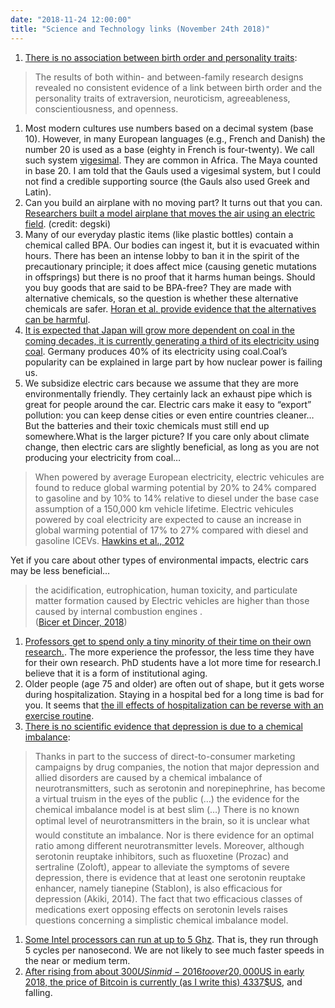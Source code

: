 ```yaml
---
date: "2018-11-24 12:00:00"
title: "Science and Technology links (November 24th 2018)"
---
```




1. [There is no association between birth order and personality traits](https://www.sciencedirect.com/science/article/pii/S0191886918306135):<br/>

> The results of both within- and between-family research designs revealed no consistent evidence of a link between birth order and the personality traits of extraversion, neuroticism, agreeableness, conscientiousness, and openness.

1. Most modern cultures use numbers based on a decimal system (base 10). However, in many European languages (e.g., French and Danish) the number 20 is used as a base (eighty in French is four-twenty). We call such system [vigesimal](https://en.m.wikipedia.org/wiki/Vigesimal). They are common in Africa. The Maya counted in base 20. I am told that the Gauls used a vigesimal system, but I could not find a credible supporting source (the Gauls also used Greek and Latin).
1. Can you build an airplane with no moving part? It turns out that you can. [Researchers built a model airplane that moves the air using an electric field](https://cosmosmagazine.com/technology/researchers-successfully-fly-ion-drive-model-aircraft). (credit: degski)
1. Many of our everyday plastic items (like plastic bottles) contain a chemical called BPA. Our bodies can ingest it, but it is evacuated within hours. There has been an intense lobby to ban it in the spirit of the precautionary principle; it does affect mice (causing genetic mutations in offsprings) but there is no proof that it harms human beings. Should you buy goods that are said to be BPA-free? They are made with alternative chemicals, so the question is whether these alternative chemicals are safer. [Horan et al. provide evidence that the alternatives can be harmful](https://www.cell.com/current-biology/fulltext/S0960-9822(18)30861-3).
1. [It is expected that Japan will grow more dependent on coal in the coming decades, it is currently generating a third of its electricity using coal](https://asia.nikkei.com/Spotlight/Cover-Story/Why-Japan-finds-coal-hard-to-quit). Germany produces 40% of its electricity using coal.Coal&rsquo;s popularity can be explained in large part by how nuclear power is failing us.
1. We subsidize electric cars because we assume that they are more environmentally friendly. They certainly lack an exhaust pipe which is great for people around the car. Electric cars make it easy to &ldquo;export&rdquo; pollution: you can keep dense cities or even entire countries cleaner&hellip; But the batteries and their toxic chemicals must still end up somewhere.What is the larger picture? If you care only about climate change, then electric cars are slightly beneficial, as long as you are not producing your electricity from coal&hellip;<br/>

> When powered by average European electricity, electric vehicules are found to reduce global warming potential by 20% to 24% compared to gasoline and by 10% to 14% relative to diesel under the base case assumption of a 150,000 km vehicle lifetime. Electric vehicules powered by coal electricity are expected to cause an increase in global warming potential of 17% to 27% compared with diesel and gasoline ICEVs. [Hawkins et al., 2012](https://doi.org/10.1111/j.1530-9290.2012.00532.x)


Yet if you care about other types of environmental impacts, electric cars may be less beneficial&hellip;

> the acidification, eutrophication, human toxicity, and particulate matter formation caused by Electric vehicles are higher than those caused by internal combustion engines .<br/>
([Bicer et Dincer, 2018](https://doi.org/10.1016/j.resconrec.2018.01.036))

1. [Professors get to spend only a tiny minority of their time on their own research.](https://www.timeshighereducation.com/cn/blog/if-you-love-research-academia-may-not-be-you). The more experience the professor, the less time they have for their own research. PhD students have a lot more time for research.I believe that it is a form of institutional aging.
1. Older people (age 75 and older) are often out of shape, but it gets worse during hospitalization. Staying in a hospital bed for a long time is bad for you. It seems that [the ill effects of hospitalization can be reverse with an exercise routine](https://jamanetwork.com/journals/jamainternalmedicine/article-abstract/2714300).
1. [There is no scientific evidence that depression is due to a chemical imbalance](https://www.frontiersin.org/articles/10.3389/fpsyg.2015.01100/full):<br/>

> Thanks in part to the success of direct-to-consumer marketing campaigns by drug companies, the notion that major depression and allied disorders are caused by a chemical imbalance of neurotransmitters, such as serotonin and norepinephrine, has become a virtual truism in the eyes of the public (&hellip;) the evidence for the chemical imbalance model is at best slim (&hellip;) There is no known optimal level of neurotransmitters in the brain, so it is unclear what would constitute an imbalance. Nor is there evidence for an optimal ratio among different neurotransmitter levels. Moreover, although serotonin reuptake inhibitors, such as fluoxetine (Prozac) and sertraline (Zoloft), appear to alleviate the symptoms of severe depression, there is evidence that at least one serotonin reuptake enhancer, namely tianepine (Stablon), is also efficacious for depression (Akiki, 2014). The fact that two efficacious classes of medications exert opposing effects on serotonin levels raises questions concerning a simplistic chemical imbalance model.

1. [Some Intel processors can run at up to 5 Ghz](https://www.engadget.com/2018/06/05/intel-i7-5ghz-cpu/). That is, they run through 5 cycles per nanosecond. We are not likely to see much faster speeds in the near or medium term.
1. [After rising from about 300$US in mid-2016 to over 20,000$US in early 2018, the price of Bitcoin is currently (as I write this) 4337$US](https://www.ccn.com/bitcoin-price/), and falling.


